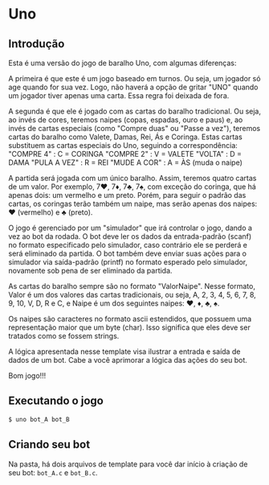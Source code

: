 # Uno

## Introdução

Esta é uma versão do jogo de baralho Uno, com algumas diferenças:

A primeira é que este é um jogo baseado em turnos. Ou seja, um jogador só age quando for sua vez. Logo, não haverá a opção de gritar "UNO" quando um jogador tiver apenas uma carta. Essa regra foi deixada de fora.

A segunda é que ele é jogado com as cartas do baralho tradicional. Ou seja, ao invés de  cores, teremos naipes (copas, espadas, ouro e paus) e, ao invés de cartas especiais (como "Compre duas" ou "Passe a vez"), teremos cartas do baralho como Valete, Damas, Rei, Ás e Coringa. Estas cartas substituem as cartas especiais do Uno, seguindo a correspondência:
  "COMPRE 4"   : C = CORINGA
  "COMPRE 2"   : V = VALETE
  "VOLTA"      : D = DAMA
  "PULA A VEZ" : R = REI
  "MUDE A COR" : A = ÀS (muda o naipe)

A partida será jogada com um único baralho. Assim, teremos quatro cartas de um valor. Por exemplo, 7♥, 7♦, 7♣, 7♠, com exceção do coringa, que há apenas dois: um vermelho e um preto. Porém, para seguir o padrão das cartas, os coringas terão também um naipe, mas serão apenas dos naipes: ♥ (vermelho) e ♣ (preto).

O jogo é gerenciado por um "simulador" que irá controlar o jogo, dando a vez ao bot da rodada. O bot deve ler os dados da entrada-padrão (scanf) no formato especificado pelo simulador, caso contrário ele se perderá e será eliminado da partida. O bot também deve enviar suas ações para o simulador via saída-padrão (printf) no formato esperado pelo simulador, novamente sob pena de ser eliminado da partida.

As cartas do baralho sempre são no formato "ValorNaipe".
Nesse formato, Valor é um dos valores das cartas tradicionais, ou seja, A, 2, 3, 4, 5, 6, 7, 8, 9, 10, V, D, R e C, e Naipe é um dos seguintes naipes: ♥, ♦, ♣, ♠.

Os naipes são caracteres no formato ascii estendidos, que possuem uma representação maior que um byte (char). Isso significa que eles deve ser tratados como se fossem strings.

A lógica apresentada nesse template visa ilustrar a entrada e saída de dados de um bot. Cabe a você aprimorar a lógica das ações do seu bot.

Bom jogo!!!

## Executando o jogo 


```sh
$ uno bot_A bot_B
```

## Criando seu bot

Na pasta, há dois arquivos de template para você dar início à criação de seu bot: `bot_A.c` e `bot_B.c`.
